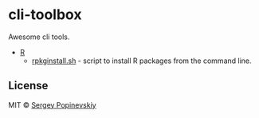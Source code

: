 cli-toolbox
===========

Awesome cli tools.

- [R](#R)
  - [rpkginstall.sh](R/rpkginstall.sh) - script to install R packages from the command line.


License
-------
MIT © [Sergey Popinevskiy](https://github.com/gurza)
